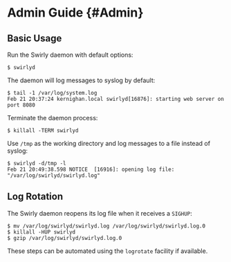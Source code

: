 Admin Guide {#Admin}
===========

Basic Usage
-----------

Run the Swirly daemon with default options:

    $ swirlyd

The daemon will log messages to syslog by default:

    $ tail -1 /var/log/system.log
    Feb 21 20:37:24 kernighan.local swirlyd[16876]: starting web server on port 8080

Terminate the daemon process:

    $ killall -TERM swirlyd

Use `/tmp` as the working directory and log messages to a file instead of syslog:

    $ swirlyd -d/tmp -l
    Feb 21 20:49:38.598 NOTICE  [16916]: opening log file: "/var/log/swirlyd/swirlyd.log"

Log Rotation
------------

The Swirly daemon reopens its log file when it receives a `SIGHUP`:

    $ mv /var/log/swirlyd/swirlyd.log /var/log/swirlyd/swirlyd.log.0
    $ killall -HUP swirlyd
    $ gzip /var/log/swirlyd/swirlyd.log.0

These steps can be automated using the `logrotate` facility if available.
